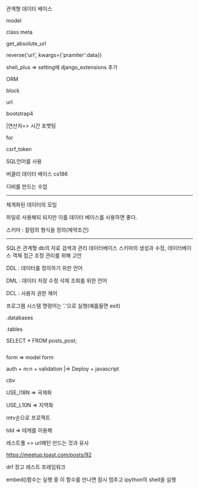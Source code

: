 관계형 데이터 베이스

model

class meta

get_absolute_url

reverse('url', kwargs={'pramiter':data})



shell_plus => setting에 django_extensions 추가







ORM

block

url

bootstrap4

|연산자=> 시간 포멧팅

for

csrf_token





SQL언어를 사용

버클리 데이터 베이스 cs186

디비를 만드는 수업

-----

체계화된 데이터의 모임

파일로 사용해되 되지만 이를 데이터 베이스를 사용하면 좋다.

스키마 : 칼럼의 형식을 정의(제약조건)



----

SQL은 관계형 db의 자료 검색과 관리 데이터베이스 스키마의 생성과 수정, 데이터베이스 객체 접근 조정 관리를 위해 고안

DDL : 데이터를 정의하기 위한 언어

DML : 데이터 저장 수정 삭제 조회를 위한 언어

DCL : 사용자 권한 제어



프로그램 시스템 명령어는 '.'으로 실행(예를들면 exit)

.databases

.tables

SELECT * FROM posts_post;





```sqlite

```

form => model form

auth + m:n + validation         |=> Deploy  +  javascript

cbv



USE_I18N => 국제화

USE_L10N => 지역화



mtv순으로 프로젝트



tdd => 테케를 이용해 



레스트풀 => url패턴 만드는 것과 유사

 https://meetup.toast.com/posts/92 

drf 장고 레스트 프레임워크





embed()함수는 실행 중 이 함수를 만나면 잠시 멈추고 ipython의 shell을 실행







































